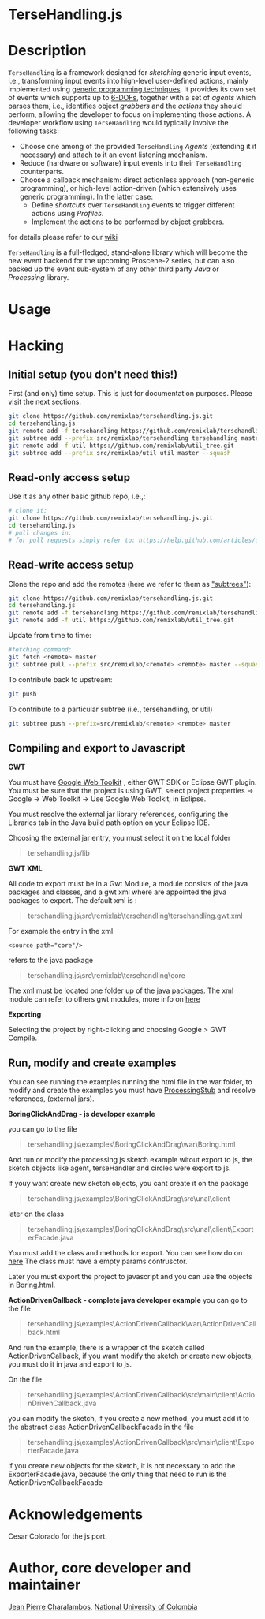 TerseHandling.js
================

# Description

`TerseHandling` is a framework designed for _sketching_ generic input events, i.e., transforming input events into high-level user-defined actions,
mainly implemented using [generic programming techniques](http://en.wikipedia.org/wiki/Generics_in_Java).
It provides its own set of events which supports up to [6-DOFs]( http://en.wikipedia.org/wiki/Degrees_of_freedom_(mechanics) ),
together with a set of *agents* which parses them, i.e., identifies object *grabbers* and the *actions* they should perform,
allowing the developer to focus on implementing those actions. A developer workflow using `TerseHandling` would typically involve the following tasks:

  * Choose one among of the provided `TerseHandling` *Agents* (extending it if necessary) and attach to it an event listening mechanism.
  * Reduce (hardware or software) input events into their `TerseHandling` counterparts.
  * Choose a callback mechanism: direct actionless approach (non-generic programming), or high-level action-driven (which extensively uses generic programming). In the latter case:
    * Define *shortcuts* over `TerseHandling` events to trigger different actions using *Profiles*.
    * Implement the actions to be performed by object grabbers.
    
for details please refer to our [wiki](https://github.com/remixlab/tersehandling/wiki)

`TerseHandling` is a full-fledged, stand-alone library which will become the new event backend for the upcoming Proscene-2 series,
but can also backed up the event sub-system of any other third party *Java* or *Processing* library.

# Usage

# Hacking

## Initial setup (you don't need this!)

First (and only) time setup. This is just for documentation purposes. Please visit the next sections.

```sh
git clone https://github.com/remixlab/tersehandling.js.git
cd tersehandling.js
git remote add -f tersehandling https://github.com/remixlab/tersehandling_tree.git
git subtree add --prefix src/remixlab/tersehandling tersehandling master --squash
git remote add -f util https://github.com/remixlab/util_tree.git
git subtree add --prefix src/remixlab/util util master --squash
```

## Read-only access setup

Use it as any other basic github repo, i.e.,:

```sh
# clone it:
git clone https://github.com/remixlab/tersehandling.js.git
cd tersehandling.js
# pull changes in:
# for pull requests simply refer to: https://help.github.com/articles/using-pull-requests
```

## Read-write access setup

Clone the repo and add the remotes (here we refer to them as ["subtrees"](http://blogs.atlassian.com/2013/05/alternatives-to-git-submodule-git-subtree/)):

```sh
git clone https://github.com/remixlab/tersehandling.js.git
cd tersehandling.js
git remote add -f tersehandling https://github.com/remixlab/tersehandling_tree.git
git remote add -f util https://github.com/remixlab/util_tree.git
```

Update from time to time:

```sh
#fetching command:
git fetch <remote> master
git subtree pull --prefix src/remixlab/<remote> <remote> master --squash
```

To contribute back to upstream:

```sh
git push
```

To contribute to a particular subtree (i.e., tersehandling, or util)

```sh
git subtree push --prefix=src/remixlab/<remote> <remote> master
```
##  Compiling and export to Javascript  ##

**GWT**

You must have [Google Web Toolkit](http://www.gwtproject.org/) , either GWT SDK or Eclipse GWT plugin. You must be sure that the project is using GWT, select 
project properties -> Google -> Web Toolkit -> Use Google Web Toolkit, in Eclipse.

You must resolve the external jar library references, configuring the Libraries tab in the Java build path option on your Eclipse IDE.

Choosing  the external jar entry, you must select it on the local folder  
   

> tersehandling.js/lib
    
**GWT XML**

All code to export must be in a Gwt Module, a module consists of the java packages and classes, and a gwt xml where are appointed the java packages to export.
The default xml is :

> tersehandling.js\src\remixlab\tersehandling\tersehandling.gwt.xml

For example the entry in the xml

    <source path="core"/>

refers to the java package

> tersehandling.js\src\remixlab\tersehandling\core

The xml must be located one folder up of the java packages.
The xml module can refer to others gwt modules, more info on [here](http://www.gwtproject.org/doc/latest/DevGuideOrganizingProjects.html#DevGuideModuleXml)

**Exporting**

Selecting the project by right-clicking and choosing Google > GWT Compile.


##  Run, modify and create examples  ##


You can see running the examples running the html file in the war folder, to modify and create the examples 
you must have [ProcessingStub](https://github.com/remixlab/ProcessingStub) and  resolve references, (external jars).
 

**BoringClickAndDrag - js developer example**

you can go to the file
> tersehandling.js\examples\BoringClickAndDrag\war\Boring.html

And run or modify the processing js sketch example witout export to js, the sketch objects like agent, terseHandler and circles were export to js. 

If youy want create new sketch objects, you cant create it  on the package

> tersehandling.js\examples\BoringClickAndDrag\src\unal\client

later on the class

> tersehandling.js\examples\BoringClickAndDrag\src\unal\client\ExporterFacade.java

You must add the class and methods for export.
You can see how do on [here](https://code.google.com/p/gwt-exporter/)
The class must have a empty params  contrusctor.


Later you must export the project to javascript and you can use the objects in Boring.html. 

**ActionDrivenCallback - complete java developer example**
you can go to the file
> tersehandling.js\examples\ActionDrivenCallback\war\ActionDrivenCallback.html

And run the example,  there is a wrapper of the sketch called ActionDrivenCallback, 
 if you want modify the sketch or create new objects, you must do it in java and export to js.


On the file

> tersehandling.js\examples\ActionDrivenCallback\src\main\client\ActionDrivenCallback.java

you can modify the sketch, if you create a new method, you must add it to the abstract class ActionDrivenCallbackFacade  in the file

> tersehandling.js\examples\ActionDrivenCallback\src\main\client\ExporterFacade.java

if you create new objects  for the sketch, it is not necessary to add the ExporterFacade.java, because the only thing that need to run is the ActionDrivenCallbackFacade

# Acknowledgements

Cesar Colorado for the js port.

# Author, core developer and maintainer

[Jean Pierre Charalambos](http://disi.unal.edu.co/profesores/pierre/), [National University of Colombia](http://www.unal.edu.co)
